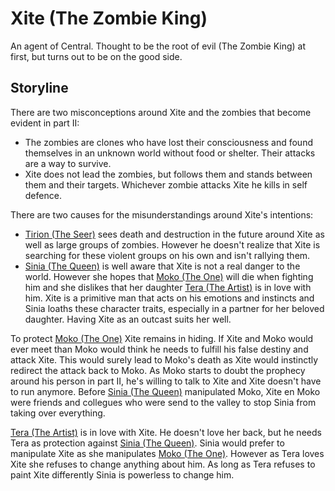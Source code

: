 Xite (The Zombie King)
=========================

An agent of Central. Thought to be the root of evil (The Zombie King) at first, but turns out to be on the good side.


Storyline
---------

There are two misconceptions around Xite and the zombies that become evident in part II:
* The zombies are clones who have lost their consciousness and found themselves in an unknown world without food or shelter.
Their attacks are a way to survive.
* Xite does not lead the zombies, but follows them and stands between them and their targets. Whichever zombie attacks Xite he kills in self defence.

There are two causes for the misunderstandings around Xite's intentions:
* [Tirion (The Seer)](tirion.md) sees death and destruction in the future around Xite as well as large groups of zombies. However he doesn't realize that Xite is searching for these violent groups on his own and isn't rallying them.
* [Sinia (The Queen)](sinia.md) is well aware that Xite is not a real danger to the world. However she hopes that [Moko (The One)](moko.md) will die when fighting him and she dislikes that her daughter [Tera (The Artist)](tera.md) is in love with him. Xite is a primitive man that acts on his emotions and instincts and Sinia loaths these character traits, especially in a partner for her beloved daughter. Having Xite as an outcast suits her well.

To protect [Moko (The One)](moko.md) Xite remains in hiding. If Xite and Moko would ever meet than Moko would think he needs to fulfill his false destiny and attack Xite. This would surely lead to Moko's death as Xite would instinctly redirect the attack back to Moko. As Moko starts to doubt the prophecy around his person in part II, he's willing to talk to Xite and Xite doesn't have to run anymore. Before [Sinia (The Queen)](sinia.md) manipulated Moko, Xite en Moko were friends and collegues who were send to the valley to stop Sinia from taking over everything.

[Tera (The Artist)](tera.md) is in love with Xite. He doesn't love her back, but he needs Tera as protection against [Sinia (The Queen)](sinia.md). Sinia would prefer to manipulate Xite as she manipulates [Moko (The One)](moko.md). However as Tera loves Xite she refuses to change anything about him. As long as Tera refuses to paint Xite differently Sinia is powerless to change him.
